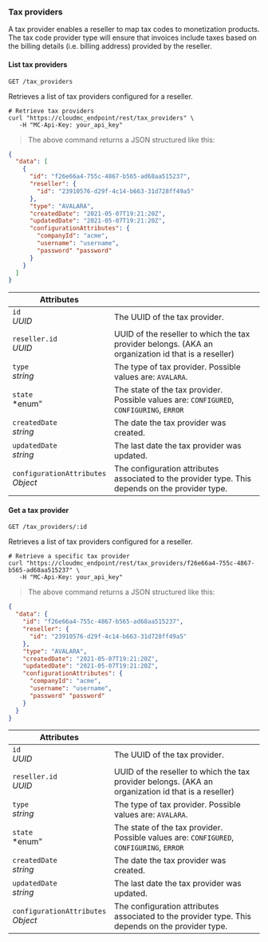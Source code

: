 ### Tax providers

A tax provider enables a reseller to map tax codes to monetization products. The tax code provider type will ensure that invoices include taxes based 
on the billing details (i.e. billing address) provided by the reseller. 

<!-------------------- LIST TAX PROVIDERS -------------------->
#### List tax providers

`GET /tax_providers`

Retrieves a list of tax providers configured for a reseller.

```shell
# Retrieve tax providers
curl "https://cloudmc_endpoint/rest/tax_providers" \
   -H "MC-Api-Key: your_api_key"
```
> The above command returns a JSON structured like this:

```json
{
  "data": [
    {
      "id": "f26e66a4-755c-4867-b565-ad68aa515237",
      "reseller": {
        "id": "23910576-d29f-4c14-b663-31d728ff49a5"
      },
      "type": "AVALARA",
      "createdDate": "2021-05-07T19:21:20Z",
      "updatedDate": "2021-05-07T19:21:20Z",
      "configurationAttributes": {
        "companyId": "acme",
        "username": "username",
        "password" "password"
      }
    }
  ]
}
```

Attributes | &nbsp;
---- | -----------
`id`<br/>*UUID* | The UUID of the tax provider.
`reseller.id`<br/>*UUID* | UUID of the reseller to which the tax provider belongs. (AKA an organization id that is a reseller)
`type`<br/>*string* | The type of tax provider. Possible values are: `AVALARA`.
`state`<br/>*enum"  | The state of the tax provider. Possible values are: `CONFIGURED`, `CONFIGURING`, `ERROR`
`createdDate`<br/>*string* | The date the tax provider was created.
`updatedDate`<br/>*string* | The last date the tax provider was updated.
`configurationAttributes`<br/>*Object* | The configuration attributes associated to the provider type. This depends on the provider type.


<!-------------------- GET TAX PROVIDER -------------------->
#### Get a tax provider

`GET /tax_providers/:id`

Retrieves a list of tax providers configured for a reseller.

```shell
# Retrieve a specific tax provider
curl "https://cloudmc_endpoint/rest/tax_providers/f26e66a4-755c-4867-b565-ad68aa515237" \
   -H "MC-Api-Key: your_api_key"
```
> The above command returns a JSON structured like this:

```json
{
  "data": {
    "id": "f26e66a4-755c-4867-b565-ad68aa515237",
    "reseller": {
      "id": "23910576-d29f-4c14-b663-31d728ff49a5"
    },
    "type": "AVALARA",
    "createdDate": "2021-05-07T19:21:20Z",
    "updatedDate": "2021-05-07T19:21:20Z",
    "configurationAttributes": {
      "companyId": "acme",
      "username": "username",
      "password" "password"
    }
  }
}
```

Attributes | &nbsp;
---- | -----------
`id`<br/>*UUID* | The UUID of the tax provider.
`reseller.id`<br/>*UUID* | UUID of the reseller to which the tax provider belongs. (AKA an organization id that is a reseller)
`type`<br/>*string* | The type of tax provider. Possible values are: `AVALARA`.
`state`<br/>*enum"  | The state of the tax provider. Possible values are: `CONFIGURED`, `CONFIGURING`, `ERROR`
`createdDate`<br/>*string* | The date the tax provider was created.
`updatedDate`<br/>*string* | The last date the tax provider was updated.
`configurationAttributes`<br/>*Object* | The configuration attributes associated to the provider type. This depends on the provider type.